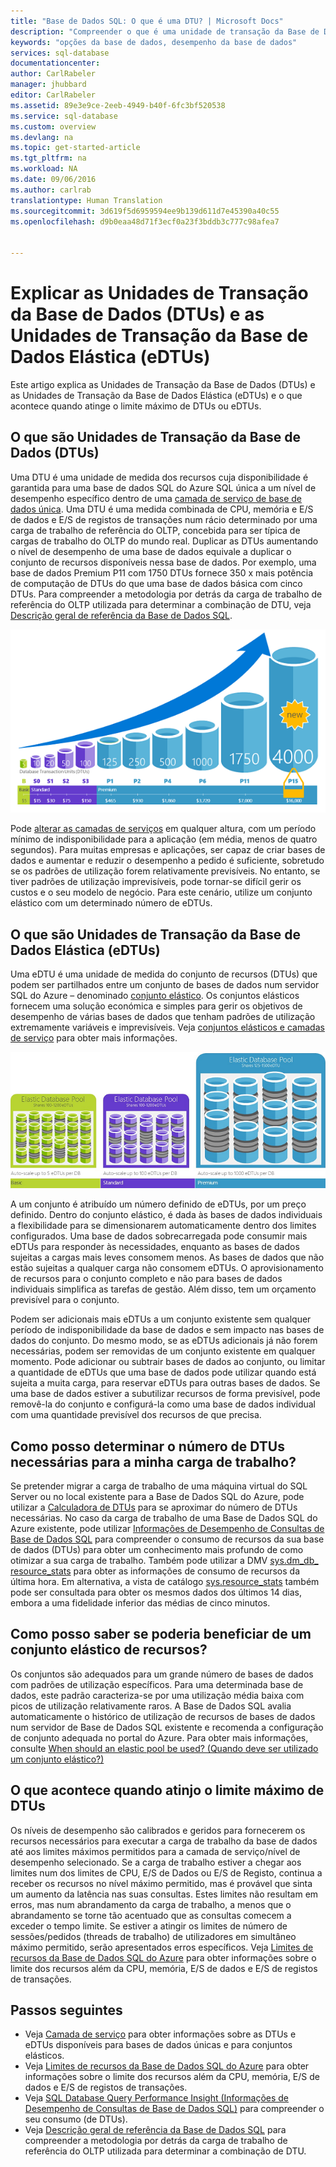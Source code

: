 ```yaml
---
title: "Base de Dados SQL: O que é uma DTU? | Microsoft Docs"
description: "Compreender o que é uma unidade de transação da Base de Dados SQL."
keywords: "opções da base de dados, desempenho da base de dados"
services: sql-database
documentationcenter: 
author: CarlRabeler
manager: jhubbard
editor: CarlRabeler
ms.assetid: 89e3e9ce-2eeb-4949-b40f-6fc3bf520538
ms.service: sql-database
ms.custom: overview
ms.devlang: na
ms.topic: get-started-article
ms.tgt_pltfrm: na
ms.workload: NA
ms.date: 09/06/2016
ms.author: carlrab
translationtype: Human Translation
ms.sourcegitcommit: 3d619f5d6959594ee9b139d611d7e45390a40c55
ms.openlocfilehash: d9b0eaa48d71f3ecf0a23f3bddb3c777c98afea7


---
```

# <a name="explaining-database-transaction-units-dtus-and-elastic-database-transaction-units-edtus"></a>Explicar as Unidades de Transação da Base de Dados (DTUs) e as Unidades de Transação da Base de Dados Elástica (eDTUs)
Este artigo explica as Unidades de Transação da Base de Dados (DTUs) e as Unidades de Transação da Base de Dados Elástica (eDTUs) e o que acontece quando atinge o limite máximo de DTUs ou eDTUs.  

## <a name="what-are-database-transaction-units-dtus"></a>O que são Unidades de Transação da Base de Dados (DTUs)
Uma DTU é uma unidade de medida dos recursos cuja disponibilidade é garantida para uma base de dados SQL do Azure SQL única a um nível de desempenho específico dentro de uma [camada de serviço de base de dados única](sql-database-service-tiers.md#single-database-service-tiers-and-performance-levels). Uma DTU é uma medida combinada de CPU, memória e E/S de dados e E/S de registos de transações num rácio determinado por uma carga de trabalho de referência do OLTP, concebida para ser típica de cargas de trabalho do OLTP do mundo real. Duplicar as DTUs aumentando o nível de desempenho de uma base de dados equivale a duplicar o conjunto de recursos disponíveis nessa base de dados. Por exemplo, uma base de dados Premium P11 com 1750 DTUs fornece 350 x mais potência de computação de DTUs do que uma base de dados básica com cinco DTUs. Para compreender a metodologia por detrás da carga de trabalho de referência do OLTP utilizada para determinar a combinação de DTU, veja [Descrição geral de referência da Base de Dados SQL](sql-database-benchmark-overview.md).

![Introdução à Base de Dados SQL: DTUs de base de dados individual por camada e nível](./media/sql-database-what-is-a-dtu/single_db_dtus.png)

Pode [alterar as camadas de serviços](sql-database-scale-up.md) em qualquer altura, com um período mínimo de indisponibilidade para a aplicação (em média, menos de quatro segundos). Para muitas empresas e aplicações, ser capaz de criar bases de dados e aumentar e reduzir o desempenho a pedido é suficiente, sobretudo se os padrões de utilização forem relativamente previsíveis. No entanto, se tiver padrões de utilização imprevisíveis, pode tornar-se difícil gerir os custos e o seu modelo de negócio. Para este cenário, utilize um conjunto elástico com um determinado número de eDTUs.

## <a name="what-are-elastic-database-transaction-units-edtus"></a>O que são Unidades de Transação da Base de Dados Elástica (eDTUs)
Uma eDTU é uma unidade de medida do conjunto de recursos (DTUs) que podem ser partilhados entre um conjunto de bases de dados num servidor SQL do Azure – denominado [conjunto elástico](sql-database-elastic-pool.md). Os conjuntos elásticos fornecem uma solução económica e simples para gerir os objetivos de desempenho de várias bases de dados que tenham padrões de utilização extremamente variáveis e imprevisíveis. Veja [conjuntos elásticos e camadas de serviço](sql-database-service-tiers.md#elastic-pool-service-tiers-and-performance-in-edtus) para obter mais informações.

![Introdução à Base de Dados SQL: eDTUs por camada e nível](./media/sql-database-what-is-a-dtu/sqldb_elastic_pools.png)

A um conjunto é atribuído um número definido de eDTUs, por um preço definido. Dentro do conjunto elástico, é dada às bases de dados individuais a flexibilidade para se dimensionarem automaticamente dentro dos limites configurados. Uma base de dados sobrecarregada pode consumir mais eDTUs para responder às necessidades, enquanto as bases de dados sujeitas a cargas mais leves consomem menos. As bases de dados que não estão sujeitas a qualquer carga não consomem eDTUs. O aprovisionamento de recursos para o conjunto completo e não para bases de dados individuais simplifica as tarefas de gestão. Além disso, tem um orçamento previsível para o conjunto.

Podem ser adicionais mais eDTUs a um conjunto existente sem qualquer período de indisponibilidade da base de dados e sem impacto nas bases de dados do conjunto. Do mesmo modo, se as eDTUs adicionais já não forem necessárias, podem ser removidas de um conjunto existente em qualquer momento. Pode adicionar ou subtrair bases de dados ao conjunto, ou limitar a quantidade de eDTUs que uma base de dados pode utilizar quando está sujeita a muita carga, para reservar eDTUs para outras bases de dados. Se uma base de dados estiver a subutilizar recursos de forma previsível, pode removê-la do conjunto e configurá-la como uma base de dados individual com uma quantidade previsível dos recursos de que precisa.

## <a name="how-can-i-determine-the-number-of-dtus-needed-by-my-workload"></a>Como posso determinar o número de DTUs necessárias para a minha carga de trabalho?
Se pretender migrar a carga de trabalho de uma máquina virtual do SQL Server ou no local existente para a Base de Dados SQL do Azure, pode utilizar a [Calculadora de DTUs](http://dtucalculator.azurewebsites.net/) para se aproximar do número de DTUs necessárias. No caso da carga de trabalho de uma Base de Dados SQL do Azure existente, pode utilizar [Informações de Desempenho de Consultas de Base de Dados SQL](sql-database-query-performance.md) para compreender o consumo de recursos da sua base de dados (DTUs) para obter um conhecimento mais profundo de como otimizar a sua carga de trabalho. Também pode utilizar a DMV [sys.dm_db_ resource_stats](https://msdn.microsoft.com/library/dn800981.aspx) para obter as informações de consumo de recursos da última hora. Em alternativa, a vista de catálogo [sys.resource_stats](http://msdn.microsoft.com/library/dn269979.aspx) também pode ser consultada para obter os mesmos dados dos últimos 14 dias, embora a uma fidelidade inferior das médias de cinco minutos.

## <a name="how-do-i-know-if-i-could-benefit-from-an-elastic-pool-of-resources"></a>Como posso saber se poderia beneficiar de um conjunto elástico de recursos?
Os conjuntos são adequados para um grande número de bases de dados com padrões de utilização específicos. Para uma determinada base de dados, este padrão caracteriza-se por uma utilização média baixa com picos de utilização relativamente raros. A Base de Dados SQL avalia automaticamente o histórico de utilização de recursos de bases de dados num servidor de Base de Dados SQL existente e recomenda a configuração de conjunto adequada no portal do Azure. Para obter mais informações, consulte [When should an elastic pool be used? (Quando deve ser utilizado um conjunto elástico?)](sql-database-elastic-pool-guidance.md)

## <a name="what-happens-when-i-hit-my-maximum-dtus"></a>O que acontece quando atinjo o limite máximo de DTUs
Os níveis de desempenho são calibrados e geridos para fornecerem os recursos necessários para executar a carga de trabalho da base de dados até aos limites máximos permitidos para a camada de serviço/nível de desempenho selecionado. Se a carga de trabalho estiver a chegar aos limites num dos limites de CPU, E/S de Dados ou E/S de Registo, continua a receber os recursos no nível máximo permitido, mas é provável que sinta um aumento da latência nas suas consultas. Estes limites não resultam em erros, mas num abrandamento da carga de trabalho, a menos que o abrandamento se torne tão acentuado que as consultas comecem a exceder o tempo limite. Se estiver a atingir os limites de número de sessões/pedidos (threads de trabalho) de utilizadores em simultâneo máximo permitido, serão apresentados erros específicos. Veja [Limites de recursos da Base de Dados SQL do Azure](sql-database-resource-limits.md) para obter informações sobre o limite dos recursos além da CPU, memória, E/S de dados e E/S de registos de transações.

## <a name="next-steps"></a>Passos seguintes
* Veja [Camada de serviço](sql-database-service-tiers.md) para obter informações sobre as DTUs e eDTUs disponíveis para bases de dados únicas e para conjuntos elásticos.
* Veja [Limites de recursos da Base de Dados SQL do Azure](sql-database-resource-limits.md) para obter informações sobre o limite dos recursos além da CPU, memória, E/S de dados e E/S de registos de transações.
* Veja [SQL Database Query Performance Insight (Informações de Desempenho de Consultas de Base de Dados SQL)](sql-database-query-performance.md) para compreender o seu consumo (de DTUs).
* Veja [Descrição geral de referência da Base de Dados SQL](sql-database-benchmark-overview.md) para compreender a metodologia por detrás da carga de trabalho de referência do OLTP utilizada para determinar a combinação de DTU.



<!--HONumber=Jan17_HO1-->


